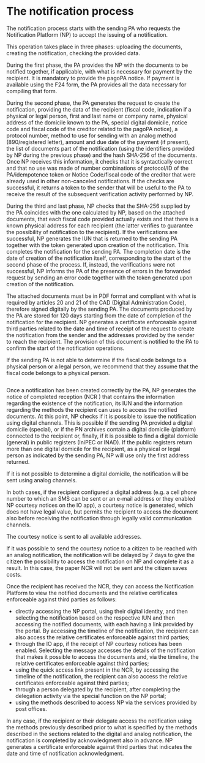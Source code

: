# The notification process

The notification process starts with the sending PA who requests the Notification Platform (NP) to accept the issuing of a notification.

This operation takes place in three phases: uploading the documents, creating the notification, checking the provided data.

During the first phase, the PA provides the NP with the documents to be notified together, if applicable, with what is necessary for payment by the recipient. It is mandatory to provide the pagoPA notice. If payment is available using the F24 form, the PA provides all the data necessary for compiling that form.

During the second phase, the PA generates the request to create the notification, providing the data of the recipient (fiscal code, indication if a physical or legal person, first and last name or company name, physical address of the domicile known to the PA, special digital domicile, notice code and fiscal code of the creditor related to the pagoPA notice), a protocol number, method to use for sending with an analog method (890/registered letter), amount and due date of the payment (if present), the list of documents part of the notification (using the identifiers provided by NP during the previous phase) and the hash SHA-256 of the documents. Once NP receives this information, it checks that it is syntactically correct and that no use was made of number combinations of protocol/ID of the PA/idempotence token or Notice Code/fiscal code of the creditor that were already used in other non-canceled notifications. If the checks are successful, it returns a token to the sender that will be useful to the PA to receive the result of the subsequent verification activity performed by NP.

During the third and last phase, NP checks that the SHA-256 supplied by the PA coincides with the one calculated by NP, based on the attached documents, that each fiscal code provided actually exists and that there is a known physical address for each recipient (the latter verifies to guarantee the possibility of notification to the recipient). If the verifications are successful, NP generates the IUN that is returned to the sending PA together with the token generated upon creation of the notification. This completes the notification for the sending PA. The completion date is the date of creation of the notification itself, corresponding to the start of the second phase of the process. If, instead, the verifications were not successful, NP informs the PA of the presence of errors in the forwarded request by sending an error code together with the token generated upon creation of the notification.

The attached documents must be in PDF format and compliant with what is required by articles 20 and 21 of the CAD (Digital Administration Code), therefore signed digitally by the sending PA. The documents produced by the PA are stored for 120 days starting from the date of completion of the notification for the recipient. NP generates a certificate enforceable against third parties related to the date and time of receipt of the request to create the notification from the sender and the addresses provided by the sender to reach the recipient. The provision of this document is notified to the PA to confirm the start of the notification operations.

If the sending PA is not able to determine if the fiscal code belongs to a physical person or a legal person, we recommend that they assume that the fiscal code belongs to a physical person.

<figure><img src="../../.gitbook/assets/image (1).png" alt=""><figcaption></figcaption></figure>

Once a notification has been created correctly by the PA, NP generates the notice of completed reception (NCR ) that contains the information regarding the existence of the notification, its IUN and the information regarding the methods the recipient can uses to access the notified documents. At this point, NP checks if it is possible to issue the notification using digital channels. This is possible if the sending PA provided a digital domicile (special), or if the PN archives contain a digital domicile (platform) connected to the recipient or, finally, if it is possible to find a digital domicile (general) in public registers (IniPEC or INAD). If the public registers return more than one digital domicile for the recipient, as a physical or legal person as indicated by the sending PA, NP will use only the first address returned.

If it is not possible to determine a digital domicile, the notification will be sent using analog channels.

In both cases, if the recipient configured a digital address (e.g. a cell phone number to which an SMS can be sent or an e-mail address or they enabled NP courtesy notices on the IO app), a courtesy notice is generated, which does not have legal value, but permits the recipient to access the document also before receiving the notification through legally valid communication channels.

The courtesy notice is sent to all available addresses.

If it was possible to send the courtesy notice to a citizen to be reached with an analog notification, the notification will be delayed by 7 days to give the citizen the possibility to access the notification on NP and complete it as a result. In this case, the paper NCR will not be sent and the citizen saves costs.

Once the recipient has received the NCR, they can access the Notification Platform to view the notified documents and the relative certificates enforceable against third parties as follows:

* directly accessing the NP portal, using their digital identity, and then selecting the notification based on the respective IUN and then accessing the notified documents, with each having a link provided by the portal. By accessing the timeline of the notification, the recipient can also access the relative certificates enforceable against third parties;
* through the IO app, if the receipt of NP courtesy notices has been enabled. Selecting the message accesses the details of the notification that makes it possible to access the documents and, via the timeline, the relative certificates enforceable against third parties;
* using the quick access link present in the NCR, by accessing the timeline of the notification, the recipient can also access the relative certificates enforceable against third parties;
* through a person delegated by the recipient, after completing the delegation activity via the special function on the NP portal;
* using the methods described to access NP via the services provided by post offices.

In any case, if the recipient or their delegate access the notification using the methods previously described prior to what is specified by the methods described in the sections related to the digital and analog notification, the notification is completed by acknowledgment also in advance. NP generates a certificate enforceable against third parties that indicates the date and time of notification acknowledgment.